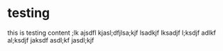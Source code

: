 # testing
this is testing content
;lk ajsdfl kjasl;dfjlsa;kjf lsadkjf lksadjf l;ksdjf
adlkf al;ksdjf jaksdf
asdl;kf jasdl;kjf 
